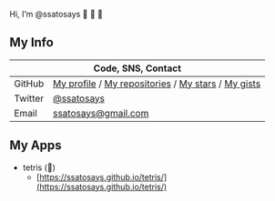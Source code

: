 Hi, I’m @ssatosays  :wave: :wave: :wave:

## My Info
<table>
  <thead>
    <tr>
      <th colspan="2">Code, SNS, Contact</th>
    </tr>
  </thead>
  <tbody>
    <tr>
      <td>GitHub</td>
      <td><a href="https://github.com/ssatosays">My profile</a> / <a href="https://github.com/ssatosays?tab=repositories">My repositories</a> / <a href="https://github.com/ssatosays?tab=stars">My stars</a> / <a href="https://gist.github.com/ssatosays">My gists</a></td>
    </tr>
    <tr>
      <td>Twitter</td>
      <td><a href="https://twitter.com/ssatosays" rel="nofollow">@ssatosays</a></td>
    </tr>
    <tr>
      <td>Email</td>
      <td><a href="mailto:ssatosays@gmail.com">ssatosays@gmail.com</a></td>
    </tr>
  </tbody>
</table>

## My Apps
- tetris (:construction_worker:)
  - [https://ssatosays.github.io/tetris/](https://ssatosays.github.io/tetris/)
